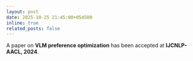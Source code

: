 ```yaml
---
layout: post
date: 2025-10-25 21:45:00+054500
inline: true
related_posts: false
---
```


A paper on <b> VLM preference optimization</b> has been accepted at <b>IJCNLP-AACL, 2024</b>.
